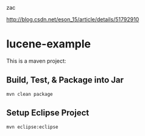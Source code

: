 zac

http://blog.csdn.net/eson_15/article/details/51792910

lucene-example
====================
This is a maven project:

## Build, Test, & Package into Jar

    mvn clean package
    
## Setup Eclipse Project

    mvn eclipse:eclipse
